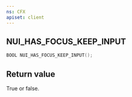 ```yaml
---
ns: CFX
apiset: client
---
```

## NUI_HAS_FOCUS_KEEP_INPUT

```c
BOOL NUI_HAS_FOCUS_KEEP_INPUT();
```

## Return value
True or false.